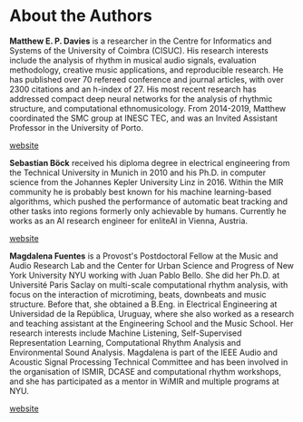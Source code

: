 About the Authors
=================

**Matthew E. P. Davies** is a researcher in the Centre for Informatics and Systems of 
the University of Coimbra (CISUC). His research interests include the analysis of rhythm 
in musical audio signals, evaluation methodology, creative music applications, and 
reproducible research. He has published over 70 refereed conference and journal 
articles, with over 2300 citations and an h-index of 27. His most recent research has 
addressed compact deep neural networks for the analysis of rhythmic structure, and 
computational ethnomusicology. From 2014-2019, Matthew coordinated the SMC group at 
INESC TEC, and was an Invited Assistant Professor in the University of Porto. 

[website](https://mepdavies.github.io)

**Sebastian Böck** received his diploma degree in electrical engineering from the 
Technical University in Munich in 2010 and his Ph.D. in computer science from the 
Johannes Kepler University Linz in 2016. Within the MIR community he is probably best 
known for his machine learning-based algorithms, which pushed the performance of 
automatic beat tracking and other tasks into regions formerly only achievable by humans. 
Currently he works as an AI research engineer for enliteAI in Vienna, Austria.

[website](https://scholar.google.com/citations?user=u--KNeYAAAAJ)

**Magdalena Fuentes** is a Provost's Postdoctoral Fellow at the Music and Audio Research 
Lab and the Center for Urban Science and Progress of New York University NYU working 
with Juan Pablo Bello. She did her Ph.D. at Université Paris Saclay on multi-scale 
computational rhythm analysis, with focus on the interaction of microtiming, beats, 
downbeats and music structure. Before that, she obtained a B.Eng. in Electrical 
Engineering at Universidad de la República, Uruguay, where she also worked as a research 
and teaching assistant at the Engineering School and the Music School. Her research 
interests include Machine Listening,  Self-Supervised Representation Learning, 
Computational Rhythm Analysis and Environmental Sound Analysis. Magdalena is part of the 
IEEE Audio and Acoustic Signal Processing Technical Committee and has been involved in 
the organisation of ISMIR, DCASE and computational rhythm workshops, and she has 
participated as a mentor in WiMIR and multiple programs at NYU. 

[website](https://magdalenafuentes.github.io)
